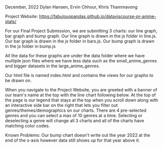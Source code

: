 December, 2022
Dylan Hansen, Ervin Chhour, Khris Thammavong

Project Website:
https://fabulouspandas.github.io/dataviscourse-pr-anime-stats/

For our Final Project Submission, we are submitting 3 charts: our line graph, bar graph and bump graph.
Our line graph is drawn in the js folder in line.js.
Our bar graph is drawn in the js folder in bars.js.
Our bump graph is drawn in the js folder in bump.js

All the data for these graphs are under the data folder where we have multiple json files
where we have less data such as the small_anime_genres and bigger datasets in the large_anime_genres.

Our html file is named index.html and contains the views for our graphs to be drawn on.

When you navigate to the Project Website, you are greeted with a banner of our team's name at the top with 
the line chart following below. At the top of the page is our legend that stays at the top when you scroll down
along with an interactive side bar on the right that lets you filter out genres/themes/demographics on our charts. 
There are 4 pre-selected genres and you can select a max of 10 genres at a time. Selecting or deselecting a genre 
will change all 3 charts and all of the charts have matching color codes.

Known Problems:
Our bump chart doesn't write out the year 2022 at the end of the x-axis however data still shows up for that year above it.
